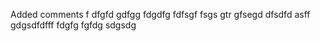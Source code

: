 Added comments f
dfgfd
gdfgg
fdgdfg
fdfsgf
fsgs
gtr
gfsegd
dfsdfd
asff
gdgsdfdfff
fdgfg
fgfdg
sdgsdg
